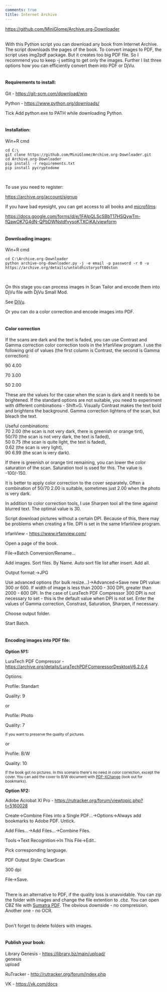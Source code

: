```yaml
---
comments: true
title: Internet Archive
---
```


<https://github.com/MiniGlome/Archive.org-Downloader>
<br><br>

With this Python script you can download any book from Internet Archive. The script downloads the pages of the book. To convert images to PDF, the script uses img2pdf package. But it creates too big PDF file. So I recommend you to keep -j setting to get only the images. Further I list three options how you can efficiently convert them into PDF or DjVu.
<br><br>

#### Requirements to install:

Git - <https://git-scm.com/download/win>

Python - <https://www.python.org/downloads/>

Tick Add python.exe to PATH while downloading Python.
<br><br>

#### Installation:

Win+R cmd

```
cd C:\
git clone https://github.com/MiniGlome/Archive.org-Downloader.git
cd Archive.org-Downloader
pip install -r requirements.txt
pip install pycryptodome
```
<br>

To use you need to register:

<https://archive.org/account/signup>

If you have bad eyesight, you can get access to all books and [microfilms](https://archive.org/details/sim_microfilm?and%5B%5D=mediatype%3A%22collection%22):

<https://docs.google.com/forms/d/e/1FAIpQLScSBbT17HSQywTm-fQawOK7G4dN-QPbDWNstdfvysoKTXCjKA/viewform>
<br><br>

#### Downloading images:

Win+R cmd

```
cd C:\Archive.org-Downloader
python archive-org-downloader.py -j -e email -p password -r 0 -u https://archive.org/details/untoldhistoryoft00ston
```
<br>

On this stage you can process images in Scan Tailor and encode them into DjVu file with DjVu Small Mod.

See [DjVu](/en/djvu).

Or you can do a color correction and encode images into PDF.
<br><br>

#### Color correction

If the scans are dark and the text is faded, you can use Contrast and Gamma correction color correction tools in the IrfanView program. I use the following grid of values (the first column is Contrast, the second is Gamma correction):

90 4.00

70 3.00

50 2.00

These are the values for the case when the scan is dark and it needs to be brightened. If the standard options are not suitable, you need to experiment with different combinations - Shift+G. Visually Contrast makes the text bold and brightens the background. Gamma correction lightens of the scan, but bleach the text.

Useful combinations:<br>
70 2.00 (the scan is not very dark, there is greenish or orange tint),<br>
50/70 (the scan is not very dark, the text is faded),<br>
50 0.75 (the scan is quite light, the text is faded),<br>
0.62 (the scan is very light),<br>
90 6.99 (the scan is very dark).

If there is greenish or orange tint remaining, you can lower the color saturation of the scan. Saturation tool is used for this. The value is -100/-150.

It is better to apply color correction to the cover separately. Often a combination of 50/70 2.00 is suitable, sometimes just 2.00 when the photo is very dark.

In addition to color correction tools, I use Sharpen tool all the time against blurred text. The optimal value is 30.

Script download pictures without a certain DPI. Because of this, there may be problems when creating a file. DPI is set in the same IrfanView program.

IrfanView - <https://www.irfanview.com/>

Open a page of the book.

File->Batch Conversion/Rename...

Add images. Sort files. By Name. Auto sort file list after insert. Add all.

Output format:->JPG

Use advanced options (for bulk resize...)->Advanced->Save new DPI value: 300 or 600. If width of image is less than 2000 - 300 DPI, greater than 2000 - 600 DPI. In the case of LuraTech PDF Compressor 300 DPI is not necessary to set - this is the default value when DPI is not set. Enter the values of Gamma correction, Constrast, Saturation, Sharpen, if necessary.

Choose output folder.

Start Batch.
<br><br>

#### Encoding images into PDF file:

**Option №1:**

LuraTech PDF Compressor - <https://archive.org/details/LuraTechPDFCompressorDesktopV6.2.0.4>

Options:

Profile: Standart

Quality: 9

or

Profile: Photo

Quality: 7

<sup>If you want to preserve the quality of pictures.</sup>

or

Profile: B/W

Quality: 10

<sup>If the book got no pictures. In this scenario there's no need in color correction, except the cover. You can add the cover to B/W document with [PDF-XChange](https://rutracker.org/forum/viewtopic.php?t=6601303) (look out for bookmarks).</sup>

**Option №2:**

Adobe Acrobat XI Pro - <https://rutracker.org/forum/viewtopic.php?t=5160028>

Create->Combine Files into a Single PDF...->Options->Always add bookmarks to Adobe PDF. Untick.

Add Files...->Add Files...->Combine Files.

Tools->Text Recognition->In This File->Edit..

Pick corresponding language.

PDF Output Style: ClearScan

300 dpi

File->Save.
<br><br>

There is an alternative to PDF, if the quality loss is unavoidable. You can zip the folder with images and change the file extention to .cbz. You can open CBZ file with [Sumatra PDF](https://www.sumatrapdfreader.org/download-free-pdf-viewer). The obvious downside - no compression. Another one - no OCR.
<br><br>

Don't forget to delete folders with images.
<br><br>

#### Publish your book:

Library Genesis - <https://library.bz/main/upload/><br>
genesis<br>
upload

RuTracker - <http://rutracker.org/forum/index.php>

VK - <https://vk.com/docs>
